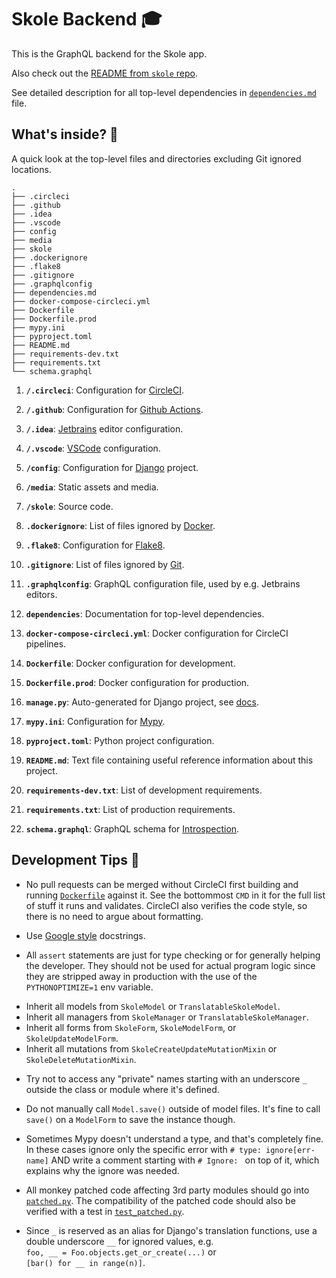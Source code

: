 # Skole Backend 🎓

This is the GraphQL backend for the Skole app.

Also check out the [README from `skole` repo](https://github.com/ruohola/skole/blob/develop/README.md).

See detailed description for all top-level dependencies in [`dependencies.md`](dependencies.md) file.

## What's inside? 🧐

A quick look at the top-level files and directories excluding Git ignored locations.

    .
    ├── .circleci
    ├── .github
    ├── .idea
    ├── .vscode
    ├── config
    ├── media
    ├── skole
    ├── .dockerignore
    ├── .flake8
    ├── .gitignore
    ├── .graphqlconfig
    ├── dependencies.md
    ├── docker-compose-circleci.yml
    ├── Dockerfile
    ├── Dockerfile.prod
    ├── mypy.ini
    ├── pyproject.toml
    ├── README.md
    ├── requirements-dev.txt
    ├── requirements.txt
    └── schema.graphql

1.  **`/.circleci`**: Configuration for [CircleCI](https://circleci.com/).

2.  **`/.github`**: Configuration for [Github Actions](https://github.com/features/actions).

3.  **`/.idea`**: [Jetbrains](https://www.jetbrains.com/) editor configuration.

4.  **`/.vscode`**: [VSCode](https://code.visualstudio.com/) configuration.

5.  **`/config`**: Configuration for [Django](https://www.djangoproject.com/) project.

6.  **`/media`**: Static assets and media.

7.  **`/skole`**: Source code.

8.  **`.dockerignore`**: List of files ignored by [Docker](https://www.docker.com/).

9.  **`.flake8`**: Configuration for [Flake8](https://flake8.pycqa.org/en/latest/).

10. **`.gitignore`**: List of files ignored by [Git](https://git-scm.com/).

11. **`.graphqlconfig`**: GraphQL configuration file, used by e.g. Jetbrains editors.

12. **`dependencies`**: Documentation for top-level dependencies.

13. **`docker-compose-circleci.yml`**: Docker configuration for CircleCI pipelines.

14. **`Dockerfile`**: Docker configuration for development.

15. **`Dockerfile.prod`**: Docker configuration for production.

16. **`manage.py`**: Auto-generated for Django project, see [docs](https://docs.djangoproject.com/en/3.1/ref/django-admin/).

17. **`mypy.ini`**: Configuration for [Mypy](http://mypy-lang.org/).

18. **`pyproject.toml`**: Python project configuration.

19. **`README.md`**: Text file containing useful reference information about this project.

20. **`requirements-dev.txt`**: List of development requirements.

21. **`requirements.txt`**: List of production requirements.

22. **`schema.graphql`**: GraphQL schema for [Introspection](https://graphql.org/learn/introspection/).

## Development Tips 🚀

- No pull requests can be merged without CircleCI first building and running [`Dockerfile`](Dockerfile) against it.
  See the bottommost `CMD` in it for the full list of stuff it runs and validates.
  CircleCI also verifies the code style, so there is no need to argue about formatting.

- Use [Google style](https://sphinxcontrib-napoleon.readthedocs.io/en/latest/example_google.html) docstrings.

- All `assert` statements are just for type checking or for generally helping the developer.
  They should not be used for actual program logic since they are stripped away in production
  with the use of the `PYTHONOPTIMIZE=1` env variable.

<!-- -->

- Inherit all models from `SkoleModel` or `TranslatableSkoleModel`.
- Inherit all managers from `SkoleManager` or `TranslatableSkoleManager`.
- Inherit all forms from `SkoleForm`, `SkoleModelForm`, or `SkoleUpdateModelForm`.
- Inherit all mutations from `SkoleCreateUpdateMutationMixin` or `SkoleDeleteMutationMixin`.

<!-- -->

- Try not to access any "private" names starting with an underscore `_`
  outside the class or module where it's defined.

- Do not manually call `Model.save()` outside of model files.
  It's fine to call `save()` on a `ModelForm` to save the instance though.

- Sometimes Mypy doesn't understand a type, and that's completely fine. In these cases ignore
  only the specific error with `# type: ignore[err-name]` AND write a comment starting
  with `# Ignore: ` on top of it, which explains why the ignore was needed.

- All monkey patched code affecting 3rd party modules should go into [`patched.py`](skole/patched.py).
  The compatibility of the patched code should also be verified with a test in [`test_patched.py`](skole/tests/test_patched.py).

- Since `_` is reserved as an alias for Django's translation functions, use a double underscore `__`
  for ignored values, e.g. `foo, __ = Foo.objects.get_or_create(...)` or `[bar() for __ in range(n)]`.
